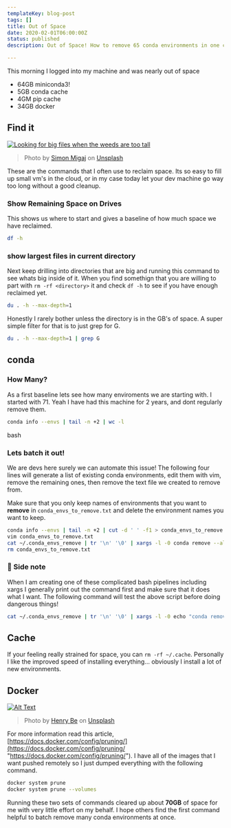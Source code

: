 ```yaml
---
templateKey: blog-post
tags: []
title: Out of Space
date: 2020-02-01T06:00:00Z
status: published
description: Out of Space! How to remove 65 conda environments in one command.

---
```

This morning I logged into my machine and was nearly out of space

* 64GB miniconda3!
* 5GB conda cache
* 4GM pip cache
* 34GB docker

## Find it

[![Looking for big files when the weeds are too tall](https://res.cloudinary.com/practicaldev/image/fetch/s--0LE2KZJW--/c_limit%2Cf_auto%2Cfl_progressive%2Cq_auto%2Cw_880/https://dev-to-uploads.s3.amazonaws.com/i/je7pxcagfs7m23p98kck.jpg)](https://res.cloudinary.com/practicaldev/image/fetch/s--0LE2KZJW--/c_limit%2Cf_auto%2Cfl_progressive%2Cq_auto%2Cw_880/https://dev-to-uploads.s3.amazonaws.com/i/je7pxcagfs7m23p98kck.jpg)

> Photo by [Simon Migaj](https://unsplash.com/@simonmigaj?utm_source=unsplash&utm_medium=referral&utm_content=creditCopyText) on [Unsplash](https://unsplash.com/s/photos/find?utm_source=unsplash&utm_medium=referral&utm_content=creditCopyText)


These are the commands that I often use to reclaim space.  Its so easy to fill up small vm's in the cloud, or in my case today let your dev machine go way too long without a good cleanup.

### Show Remaining Space on Drives

This shows us where to start and gives a baseline of how much space we have reclaimed.

``` bash
df -h
```


### show largest files in current directory

Next keep drilling into directories that are big and running this command to see whats big inside of it.  When you find somethign that you are willing to part with `rm -rf <directory>` it and check `df -h` to see if you have enough reclaimed yet.

``` bash
du . -h --max-depth=1
```

Honestly I rarely bother unless the directory is in the GB's of space.  A super simple filter for that is to just grep for G.

``` bash
du . -h --max-depth=1 | grep G
```


## conda

### How Many?

As a first baseline lets see how many enviroments we are starting with. I started with 71. Yeah I have had this machine for 2 years, and dont regularly remove them.

``` bash
conda info --envs | tail -n +2 | wc -l
```



bash

### Lets batch it out!

We are devs here surely we can automate this issue! The following four lines will generate a list of existing conda environments, edit them with vim, remove the remaining ones, then remove the text file we created to remove from.

Make sure that you only keep names of environments that you want to **remove** in `conda_envs_to_remove.txt` and delete the environment names you want to keep.

``` bash
conda info --envs | tail -n +2 | cut -d ' ' -f1 > conda_envs_to_remove.txt
vim conda_envs_to_remove.txt
cat ~/.conda_envs_remove | tr '\n' '\0' | xargs -l -0 conda remove --all -y -n
rm conda_envs_to_remove.txt
```

### 📝 Side note

When I am creating one of these complicated bash pipelines including xargs I generally print out the command first and make sure that it does what I want. The following command will test the above script before doing dangerous things!

``` bash
cat ~/.conda_envs_remove | tr '\n' '\0' | xargs -l -0 echo "conda remove --all -y -n "
```

## Cache

If your feeling really strained for space, you can `rm -rf ~/.cache`. Personally I like the improved speed of installing everything... obviously I install a lot of new environments.

## Docker

[![Alt Text](https://res.cloudinary.com/practicaldev/image/fetch/s--W4NWBxYC--/c_limit%2Cf_auto%2Cfl_progressive%2Cq_auto%2Cw_880/https://dev-to-uploads.s3.amazonaws.com/i/olcef3lh31dtrwa51u7g.jpg)](https://res.cloudinary.com/practicaldev/image/fetch/s--W4NWBxYC--/c_limit%2Cf_auto%2Cfl_progressive%2Cq_auto%2Cw_880/https://dev-to-uploads.s3.amazonaws.com/i/olcef3lh31dtrwa51u7g.jpg)

> Photo by [Henry Be](https://unsplash.com/@henry_be?utm_source=unsplash&utm_medium=referral&utm_content=creditCopyText) on [Unsplash](https://unsplash.com/s/photos/dark-fire?utm_source=unsplash&utm_medium=referral&utm_content=creditCopyText)

For more information read this article, [https://docs.docker.com/config/pruning/](https://docs.docker.com/config/pruning/ "https://docs.docker.com/config/pruning/"). I have all of the images that I want pushed remotely so I just dumped everything with the following command.

``` bash
docker system prune
docker system prune --volumes
```

Running these two sets of commands cleared up about **70GB** of space for me with very little effort on my behalf. I hope others find the first command helpful to batch remove many conda environments at once.
